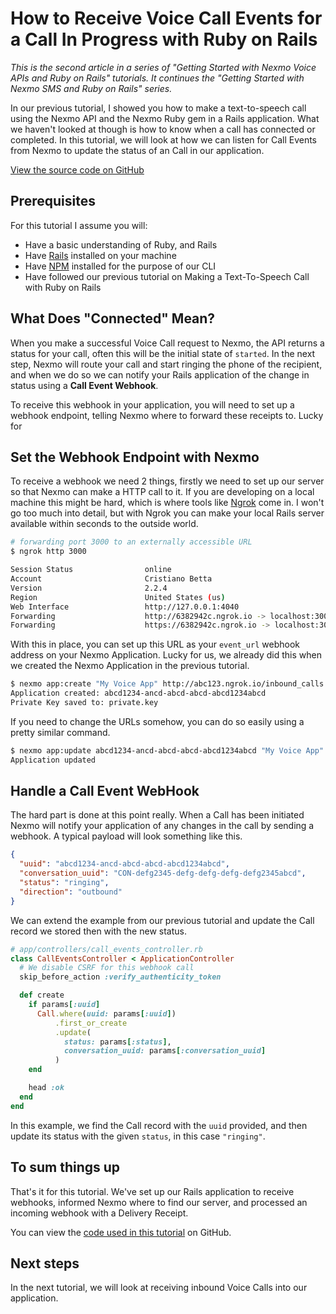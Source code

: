 # How to Receive Voice Call Events for a Call In Progress with Ruby on Rails

_This is the second article in a series of "Getting Started with Nexmo Voice APIs and Ruby on Rails" tutorials. It continues the "Getting Started with Nexmo SMS and Ruby on Rails" series._

In our previous tutorial, I showed you how to make a text-to-speech call using the Nexmo API and the Nexmo Ruby gem in a Rails application. What we haven't looked at though is how to know when a call has connected or completed. In this tutorial, we will look at how we can listen for Call Events from Nexmo to update the status of an Call in our application.

[View the source code on GitHub](https://github.com/workbetta/nexmo-rails-quickstart/blob/master/app/controllers/call_events_controller.rb)

## Prerequisites

For this tutorial I assume you will:

- Have a basic understanding of Ruby, and Rails
- Have [Rails](http://rubyonrails.org/) installed on your machine
- Have [NPM](https://www.npmjs.com/) installed for the purpose of our CLI
- Have followed our previous tutorial on Making a Text-To-Speech Call with Ruby on Rails

## What Does "Connected" Mean?

When you make a successful Voice Call request to Nexmo, the API returns a status for your call, often this will be the initial state of `started`. In the next step, Nexmo will route your call and start ringing the phone of the recipient, and when we do so we can notify your Rails application of the change in status using a **Call Event Webhook**.

To receive this webhook in your application, you will need to set up a webhook endpoint, telling Nexmo where to forward these receipts to. Lucky for

## Set the Webhook Endpoint with Nexmo

To receive a webhook we need 2 things, firstly we need to set up our server so that Nexmo can make a HTTP call to it. If you are developing on a local machine this might be hard, which is where tools like [Ngrok](http://ngrok.io) come in. I won't go too much into detail, but with Ngrok you can make your local Rails server available within seconds to the outside world.

```sh
# forwarding port 3000 to an externally accessible URL
$ ngrok http 3000

Session Status                online
Account                       Cristiano Betta
Version                       2.2.4
Region                        United States (us)
Web Interface                 http://127.0.0.1:4040
Forwarding                    http://6382942c.ngrok.io -> localhost:3000
Forwarding                    https://6382942c.ngrok.io -> localhost:3000
```

With this in place, you can set up this URL as your `event_url` webhook address on your Nexmo Application. Lucky for us, we already did this when we created the Nexmo Application in the previous tutorial.

```sh
$ nexmo app:create "My Voice App" http://abc123.ngrok.io/inbound_calls http://abc123.ngrok.io/call_events --keyfile private.key --answer_method POST --event_method POST
Application created: abcd1234-ancd-abcd-abcd-abcd1234abcd
Private Key saved to: private.key
```

If you need to change the URLs somehow, you can do so easily using a pretty similar command.

```sh
$ nexmo app:update abcd1234-ancd-abcd-abcd-abcd1234abcd "My Voice App" http://abc123.ngrok.io/inbound_calls http://abc123.ngrok.io/call_events --answer_method POST --event_method POST
Application updated
```

## Handle a Call Event WebHook

The hard part is done at this point really. When a Call has been initiated Nexmo will notify your application of any changes in the call by sending a webhook. A typical payload will look something like this.

```json
{
  "uuid": "abcd1234-ancd-abcd-abcd-abcd1234abcd",
  "conversation_uuid": "CON-defg2345-defg-defg-defg-defg2345abcd",
  "status": "ringing",
  "direction": "outbound"
}
```

We can extend the example from our previous tutorial and update the Call record we stored then with the new status.

```ruby
# app/controllers/call_events_controller.rb
class CallEventsController < ApplicationController
  # We disable CSRF for this webhook call
  skip_before_action :verify_authenticity_token

  def create
    if params[:uuid]
      Call.where(uuid: params[:uuid])
          .first_or_create
          .update(
            status: params[:status],
            conversation_uuid: params[:conversation_uuid]
          )
    end

    head :ok
  end
end
```

In this example, we find the Call record with the `uuid` provided, and then update its status with the given `status`, in this case `"ringing"`.

## To sum things up

That's it for this tutorial. We've set up our Rails application to receive webhooks, informed Nexmo where to find our server, and processed an incoming webhook with a Delivery Receipt.

You can view the [code used in this tutorial](https://github.com/workbetta/nexmo-rails-quickstart/blob/master/app/controllers/call_events_controller.rb) on GitHub.

## Next steps

In the next tutorial, we will look at receiving inbound Voice Calls into our application.
